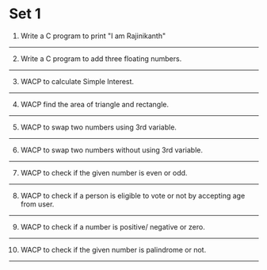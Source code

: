 # Set 1

1. Write a C program to print "I am Rajinikanth"

---

2. Write a C program to add three floating numbers.

---

3. WACP to calculate Simple Interest.

---

4. WACP find the area of triangle and rectangle.

----

5. WACP to swap two numbers using 3rd variable.

-----

6. WACP to swap two numbers without using 3rd variable.

-----

7. WACP to check if the given number is even or odd.

-----

8. WACP to check if a person is eligible to vote or not by accepting age from user.

-----

9. WACP to check if a number is positive/ negative or zero.

-----

10. WACP to check if the given number is palindrome or not.

-----

